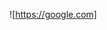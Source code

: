 ![https://google.com]

<!---
FrogasQ/FrogasQ is a ✨ special ✨ repository because its `README.md` (this file) appears on your GitHub profile.
You can click the Preview link to take a look at your changes.
--->

